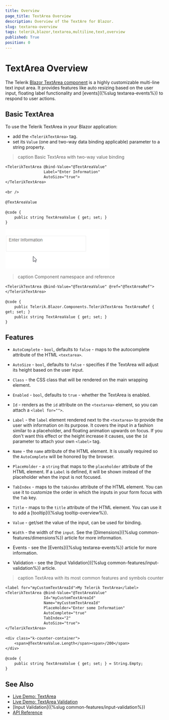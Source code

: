 ```yaml
---
title: Overview
page_title: TextArea Overview
description: Overview of the TextAre for Blazor.
slug: textarea-overview
tags: telerik,blazor,textarea,multiline,text,overview
published: True
position: 0
---
```


# TextArea Overview

The Telerik <a href ="https://www.telerik.com/blazor-ui/textarea" target="_blank">Blazor TextArea component</a> is a highly customizable multi-line text input area. It provides features like auto resizing based on the user input, floating label functionality and [events]({%slug textarea-events%}) to respond to user actions.

## Basic TextArea

To use the Telerik TextArea in your Blazor application:
* add the `<TelerikTextArea>` tag.
* set its `Value` (one and two-way data binding applicable) parameter to a string property.

>caption Basic TextArea with two-way value binding

````CSHTML
<TelerikTextArea @bind-Value="@TextAreaValue" 
                 Label="Enter Information" 
                 AutoSize="true">
</TelerikTextArea>

<br />

@TextAreaValue

@code {
    public string TextAreaValue { get; set; }
}
````

![basic textarea example](images/textarea-basic-example.gif)

>caption Component namespace and reference

````CSHTML
<TelerikTextArea @bind-Value="@TextAreaValue" @ref="@TextAreaRef"></TelerikTextArea>

@code {
    public Telerik.Blazor.Components.TelerikTextArea TextAreaRef { get; set; }
    public string TextAreaValue { get; set; }
}
````

## Features

* `AutoComplete` - `bool`, defaults to `false` - maps to the autocomplete attribute of the HTML `<textarea>`.

* `AutoSize` - `bool`, defaults to `false` - specifies if the TextArea will adjust its height based on the user input.

* `Class` - the CSS class that will be rendered on the main wrapping element.

* `Enabled` - `bool`, defaults to `true` - whether the TextArea is enabled.

* `Id` - renders as the `id` attribute on the `<textarea>` element, so you can attach a `<label for="">`.

* `Label` - the `label` element rendered next to the `<textarea>` to provide the user with information on its purpose. It covers the input in a fashion similar to a placeholder, and floating animation upwards on focus. If you don't want this effect or the height increase it causes, use the `Id` parameter to attach your own `<label>` tag.

* `Name` - the `name` attribute of the HTML element. It is usually required so the `AutoComplete` will be honored by the browser.

* `PlaceHolder` - a `string` that maps to the `placeholder` attribute of the HTML element. If a `Label` is defined, it will be shown instead of the placeholder when the input is not focused.

* `TabIndex` - maps to the `tabindex` attribute of the HTML element. You can use it to customize the order in which the inputs in your form focus with the `Tab` key.

* `Title` - maps to the `title` attribute of the HTML element. You can use it to add a [tooltip]({%slug tooltip-overview%}).

* `Value` - get/set the value of the input, can be used for binding.

* `Width` - the width of the `input`. See the [Dimensions]({%slug common-features/dimensions%}) article for more information.

* Events - see the [Events]({%slug textarea-events%}) article for more information.

* Validation - see the [Input Validation]({%slug common-features/input-validation%}) article.

>caption TextArea with its most common features and symbols counter

````CSHTML
<label for="myCustomTextAreaId">My Telerik TextArea</label>
<TelerikTextArea @bind-Value="@TextAreaValue"
                 Id="myCustomTextAreaId"
                 Name="myCustomTextAreaId"
                 PlaceHolder="Enter some Information"
                 AutoComplete="true"
                 TabIndex="2"
                 AutoSize="true">
</TelerikTextArea>

<div class="k-counter-container">
    <span>@TextAreaValue.Length</span><span>/200</span>
</div>

@code {
    public string TextAreaValue { get; set; } = String.Empty;
}
````

## See Also

  * [Live Demo: TextArea](https://demos.telerik.com/blazor-ui/textarea/index)
  * [Live Demo: TextArea Validation](https://demos.telerik.com/blazor-ui/textarea/validation)
  * [Input Validation]({%slug common-features/input-validation%})
  * [API Reference](https://docs.telerik.com/blazor-ui/api/Telerik.Blazor.Components.TelerikTextArea)
